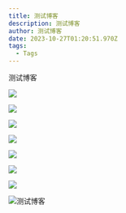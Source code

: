```yaml
---
title: 测试博客
description: 测试博客
author: 测试博客
date: 2023-10-27T01:20:51.970Z
tags:
  - Tags
---
```

测试博客<!--StartFragment-->



![](/static/img/截屏2022-10-31-14.17.16.png)

![](/static/img/media_card_1200x630.webp)

![](/static/img/cdn原理.png)

![](/static/img/image-1.png)

![](/static/img/image.png)

![](/static/img/4ad3897d6a84545df892edf4be50e474.png)

![](/static/img/f-_gv6qt0-de2-yilxrnw73.png)

![测试博客](/static/img/001ssss.png "测试博客")

![]()